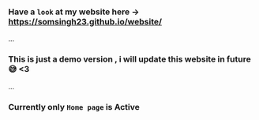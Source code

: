 ### Have a `look` at my website here -> https://somsingh23.github.io/website/

...

### This is just a demo version , i will update this website in **future** 😅 <3

...

### Currently only `Home page` is **Active**
